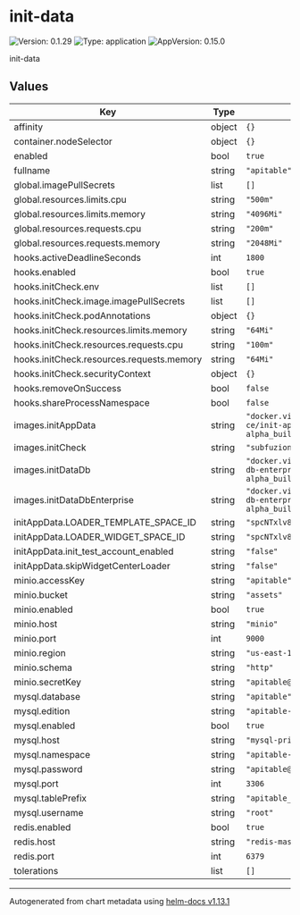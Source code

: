 # init-data

![Version: 0.1.29](https://img.shields.io/badge/Version-0.1.29-informational?style=flat-square) ![Type: application](https://img.shields.io/badge/Type-application-informational?style=flat-square) ![AppVersion: 0.15.0](https://img.shields.io/badge/AppVersion-0.15.0-informational?style=flat-square)

init-data

## Values

| Key | Type | Default | Description |
|-----|------|---------|-------------|
| affinity | object | `{}` |  |
| container.nodeSelector | object | `{}` |  |
| enabled | bool | `true` |  |
| fullname | string | `"apitable"` |  |
| global.imagePullSecrets | list | `[]` |  |
| global.resources.limits.cpu | string | `"500m"` |  |
| global.resources.limits.memory | string | `"4096Mi"` |  |
| global.resources.requests.cpu | string | `"200m"` |  |
| global.resources.requests.memory | string | `"2048Mi"` |  |
| hooks.activeDeadlineSeconds | int | `1800` |  |
| hooks.enabled | bool | `true` |  |
| hooks.initCheck.env | list | `[]` |  |
| hooks.initCheck.image.imagePullSecrets | list | `[]` |  |
| hooks.initCheck.podAnnotations | object | `{}` |  |
| hooks.initCheck.resources.limits.memory | string | `"64Mi"` |  |
| hooks.initCheck.resources.requests.cpu | string | `"100m"` |  |
| hooks.initCheck.resources.requests.memory | string | `"64Mi"` |  |
| hooks.initCheck.securityContext | object | `{}` |  |
| hooks.removeOnSuccess | bool | `false` |  |
| hooks.shareProcessNamespace | bool | `false` |  |
| images.initAppData | string | `"docker.vika.ltd/vikadata/apitable-ce/init-appdata:v0.16.0-alpha_build25"` |  |
| images.initCheck | string | `"subfuzion/netcat:latest"` |  |
| images.initDataDb | string | `"docker.vika.ltd/vikadata/vika/init-db-enterprise:v0.16.0-alpha_build402"` |  |
| images.initDataDbEnterprise | string | `"docker.vika.ltd/vikadata/vika/init-db-enterprise:v0.16.0-alpha_build402"` |  |
| initAppData.LOADER_TEMPLATE_SPACE_ID | string | `"spcNTxlv8Drra"` |  |
| initAppData.LOADER_WIDGET_SPACE_ID | string | `"spcNTxlv8Drra"` |  |
| initAppData.init_test_account_enabled | string | `"false"` |  |
| initAppData.skipWidgetCenterLoader | string | `"false"` |  |
| minio.accessKey | string | `"apitable"` |  |
| minio.bucket | string | `"assets"` |  |
| minio.enabled | bool | `true` |  |
| minio.host | string | `"minio"` |  |
| minio.port | int | `9000` |  |
| minio.region | string | `"us-east-1"` |  |
| minio.schema | string | `"http"` |  |
| minio.secretKey | string | `"apitable@com"` |  |
| mysql.database | string | `"apitable"` |  |
| mysql.edition | string | `"apitable-saas"` |  |
| mysql.enabled | bool | `true` |  |
| mysql.host | string | `"mysql-primary.apitable-datacenter"` |  |
| mysql.namespace | string | `"apitable-datacenter"` |  |
| mysql.password | string | `"apitable@com"` |  |
| mysql.port | int | `3306` |  |
| mysql.tablePrefix | string | `"apitable_"` |  |
| mysql.username | string | `"root"` |  |
| redis.enabled | bool | `true` |  |
| redis.host | string | `"redis-master"` |  |
| redis.port | int | `6379` |  |
| tolerations | list | `[]` |  |

----------------------------------------------
Autogenerated from chart metadata using [helm-docs v1.13.1](https://github.com/norwoodj/helm-docs/releases/v1.13.1)

